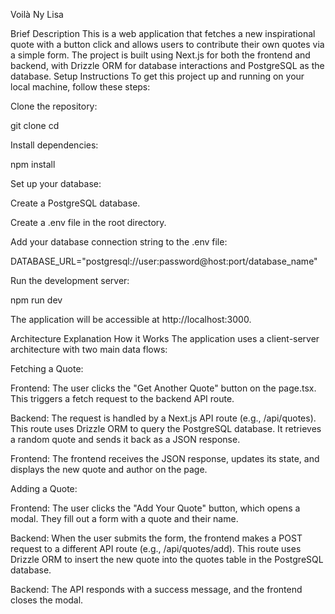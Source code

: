 Voilà
Ny Lisa

Brief Description
This is a web application that fetches a new inspirational quote with a button click and allows users to contribute their own quotes via a simple form. The project is built using Next.js for both the frontend and backend, with Drizzle ORM for database interactions and PostgreSQL as the database.
Setup Instructions
To get this project up and running on your local machine, follow these steps:

Clone the repository:

git clone <your-repo-url>
cd <your-repo-name>

Install dependencies:

npm install

Set up your database:

Create a PostgreSQL database.

Create a .env file in the root directory.

Add your database connection string to the .env file:

DATABASE_URL="postgresql://user:password@host:port/database_name"

Run the development server:

npm run dev

The application will be accessible at http://localhost:3000.

Architecture Explanation
How it Works
The application uses a client-server architecture with two main data flows:

Fetching a Quote:

Frontend: The user clicks the "Get Another Quote" button on the page.tsx. This triggers a fetch request to the backend API route.

Backend: The request is handled by a Next.js API route (e.g., /api/quotes). This route uses Drizzle ORM to query the PostgreSQL database. It retrieves a random quote and sends it back as a JSON response.

Frontend: The frontend receives the JSON response, updates its state, and displays the new quote and author on the page.

Adding a Quote:

Frontend: The user clicks the "Add Your Quote" button, which opens a modal. They fill out a form with a quote and their name.

Backend: When the user submits the form, the frontend makes a POST request to a different API route (e.g., /api/quotes/add). This route uses Drizzle ORM to insert the new quote into the quotes table in the PostgreSQL database.

Backend: The API responds with a success message, and the frontend closes the modal.
